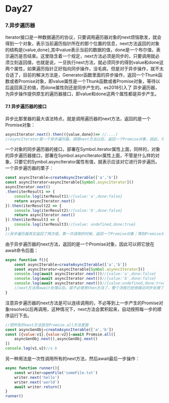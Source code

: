 # Day27
### 7.异步遍历器
  Iterator接口是一种数据遍历的协议，只要调用遍历器对象的next烦恼歌发，就会得到一个对象，表示当前遍历指针所在的那个位置的信息，next方法返回的对象的结构是{value,done},其中value表示当前的数据的值，done是一个布尔值，表示遍历是否结束。这里隐含着一个规定，next方法必须是同步的，只要调用就必须立刻返回值，也就是说，一旦执行next方法，就必须同步的得到value和done这两个属性，如果遍历指针正好指向同步操作，没毛病，但是对于异步操作，就不太合适了，目前的解决方法是，Generator函数里面的异步操作，返回一个Thunk函数或者Promise对象，即value属性是一个Thunk函数或者Promise对象，等待以后返回真正的值，而done属性则还是同步产生的。es2018引入了 异步遍历器，为异步操作提供原生的遍历器接口，即value和done这两个属性都是异步产生。
#### 7.1 异步遍历器的接口
  异步比那里器的最大语法特点，就是调用遍历器的next方法，返回的是一个Promise对象：
```javascript
asyncIterator.next().then(({value,done})=> //....)
//asyncIterator是一个异步遍历器，调用next方法以后，返回一个Promise对象，因此，可以使用then方法指定，这个Promise对象的状态变为resolve以后的回调函数，回调函数的参数，则是一个具有value和done两个属性的对象，这个跟同步遍历器是一样的
```
  一个对象的同步遍历器的接口，部署在Symbol.iterator属性上面，同样的，对象的异步遍历器接口，部署在Symbol.asyncIterator属性上面，不管是什么样的对象，只要它的Symbol.asyncIterator属性有值，就表示应该对它进行异步遍历。
  一个异步遍历器的栗子：
```javascript
const asyncIterable=createAsyncIterable(['a','b'])
const asyncIterator=asyncIterable[Symbol.asyncIterator]()
asyncIterator.next()
.then(iterResult1 => {
    console.log(iterResult1)//{value:'a',done:false}
    return asyncIterator.next()
}).then(iterResult22 => {
    console.log(iterResult2)//{value:'b',done:false}
    return asyncIterator.next()
}).then(iterResult3 => {
    console.log(iterResult3)//{value: undefined,done:true}
})
//异步遍历器其实返回了两次值，第一次调用的时候，返回一个Promise对象；等到Promise对象resolve了，再返回一个表示当前数据成员信息的对象。这就是说，异步遍历器与同步遍历器最终行为是一致的，只会先返回Promise对象，作为中介
```
  由于异步遍历器的next方法，返回的是一个Promise对象，因此可以把它放在await命令后面：
```javascript
async function f(){
    const asyncIterable=createAsyncIterable(['a','b'])
    const asyncIterator=asyncIterable[Symbol.asynncIterator]()
    console.log(await asyncIterator.next())//{value:'a',done:false}
    console.log(await asyncIterator.next())//{value:'b',done:false}
    console.log(await asyncIterator.next())//{value:undefined,done:true}
    //next方法用await处理以后，就不必使用then方法了，整个流程已经很接近同步处理了
}
```
  注意异步遍历器的next方法是可以连续调用的，不必等到上一步产生的Promise对象resolve以后再调用，这种情况下，next方法会累积起来，自动按照每一步的顺序运行下去。
```javascript
//把所有的next方法放在Promise.all方法里面
const asyncGenObj=createAsyncIterable(['a','b'])
const [{value:v1},{value:v2}]=await Promsie.all([
    asyncGenObj.next(),asyncGenObj.next()
])
console.log(v1,v2)//a b
```
  另一种用法是一次性调用所有的next方法，然后await最后一步操作：
```javascript
async function runner(){
    const writer=openFile('someFile.txt')
    writer.next('hello')
    writer.next('world')
    await writer.return()
}
runner()
```

























